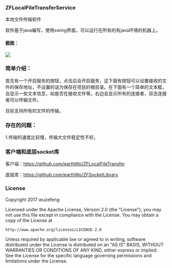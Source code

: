 ### ZFLocalFileTransferService

本地文件传输软件

软件基于java编写，使用swing界面，可以运行在所有的有java环境的机器上。

#### 截图：

![](http://7xjrms.com1.z0.glb.clouddn.com/QQ20171021-204205@2x.png)

### 简单介绍：

首先有一个开启服务的按钮，点击后会开启服务，这下面有按钮可以设置接收的文件的保存地址，不设置的话为保存在项目的根目录。在下面有一个简单的文本框，会显示一些文本信息，如是否在接收文件等。右边会显示所有的连接者，双击连接者可以传输文件。

目前支持所有的文件的传输。

### 存在的问题：

1.传输的速度比较慢，传输大文件稳定性不好。


### 客户端和底层socket库

客户端：https://github.com/earthWo/ZFLocalFileTransfer

底层库：https://github.com/earthWo/ZFSocketLibrary

### License
Copyright 2017 wuzefeng

Licensed under the Apache License, Version 2.0 (the "License");
you may not use this file except in compliance with the License.
You may obtain a copy of the License at

    http://www.apache.org/licenses/LICENSE-2.0

Unless required by applicable law or agreed to in writing, software
distributed under the License is distributed on an "AS IS" BASIS,
WITHOUT WARRANTIES OR CONDITIONS OF ANY KIND, either express or implied.
See the License for the specific language governing permissions and
limitations under the License.

## 